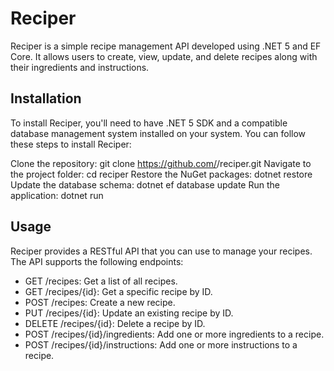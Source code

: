# Reciper
Reciper is a simple recipe management API developed using .NET 5 and EF Core. It allows users to create, view, update, and delete recipes along with their ingredients and instructions.

## Installation
To install Reciper, you'll need to have .NET 5 SDK and a compatible database management system installed on your system. You can follow these steps to install Reciper:

Clone the repository: git clone https://github.com/<your-github-username>/reciper.git
Navigate to the project folder: cd reciper
Restore the NuGet packages: dotnet restore
Update the database schema: dotnet ef database update
Run the application: dotnet run
## Usage
Reciper provides a RESTful API that you can use to manage your recipes. The API supports the following endpoints:

- GET /recipes: Get a list of all recipes.
- GET /recipes/{id}: Get a specific recipe by ID.
- POST /recipes: Create a new recipe.
- PUT /recipes/{id}: Update an existing recipe by ID.
- DELETE /recipes/{id}: Delete a recipe by ID.
- POST /recipes/{id}/ingredients: Add one or more ingredients to a recipe.
- POST /recipes/{id}/instructions: Add one or more instructions to a recipe.